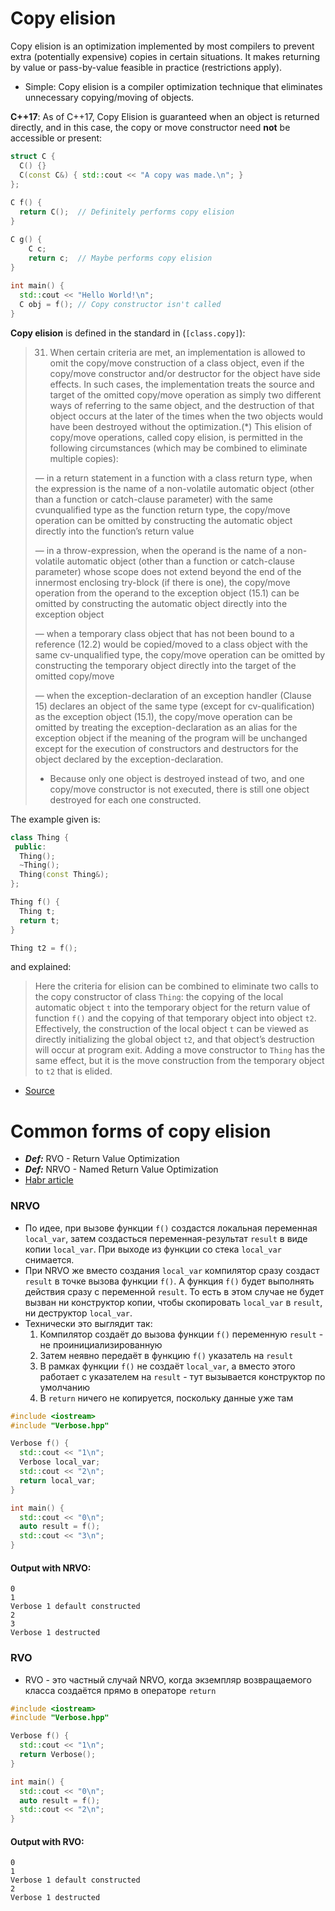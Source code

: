 # Copy elision
Copy elision is an optimization implemented by most compilers to prevent extra (potentially expensive) copies in certain situations. It makes returning by value or pass-by-value feasible in practice (restrictions apply).
- Simple: Copy elision is a compiler optimization technique that eliminates unnecessary copying/moving of objects.

**C++17**: As of C++17, Copy Elision is guaranteed when an object is returned directly, and in this case, the copy or move constructor need **not** be accessible or present:
```cpp
struct C {
  C() {}
  C(const C&) { std::cout << "A copy was made.\n"; }
};
 
C f() {
  return C();  // Definitely performs copy elision
}

C g() {
    C c;
    return c;  // Maybe performs copy elision
}
 
int main() {
  std::cout << "Hello World!\n";
  C obj = f(); // Copy constructor isn't called
}
```

**Copy elision** is defined in the standard in (`[class.copy]`):
> 31) When certain criteria are met, an implementation is allowed to omit the copy/move construction of a class object, even if the copy/move constructor and/or destructor for the object have side effects. In such cases, the implementation treats the source and target of the omitted copy/move operation as simply two different ways of referring to the same object, and the destruction of that object occurs at the later of the times when the two objects would have been destroyed without the optimization.(*) This elision of copy/move operations, called copy elision, is permitted in the following circumstances (which may be combined to eliminate multiple copies):
> 
> — in a return statement in a function with a class return type, when the expression is the name of a non-volatile automatic object (other than a function or catch-clause parameter) with the same cvunqualified type as the function return type, the copy/move operation can be omitted by constructing the automatic object directly into the function’s return value
> 
> — in a throw-expression, when the operand is the name of a non-volatile automatic object (other than a function or catch-clause parameter) whose scope does not extend beyond the end of the innermost enclosing try-block (if there is one), the copy/move operation from the operand to the exception object (15.1) can be omitted by constructing the automatic object directly into the exception object
> 
> — when a temporary class object that has not been bound to a reference (12.2) would be copied/moved to a class object with the same cv-unqualified type, the copy/move operation can be omitted by constructing the temporary object directly into the target of the omitted copy/move
> 
> — when the exception-declaration of an exception handler (Clause 15) declares an object of the same type (except for cv-qualification) as the exception object (15.1), the copy/move operation can be omitted by treating the exception-declaration as an alias for the exception object if the meaning of the program will be unchanged except for the execution of constructors and destructors for the object declared by the exception-declaration.
> 
> * Because only one object is destroyed instead of two, and one copy/move constructor is not executed, there is still one object destroyed for each one constructed.

The example given is:
```cpp
class Thing {
 public:
  Thing();
  ~Thing();
  Thing(const Thing&);
};

Thing f() {
  Thing t;
  return t;
}

Thing t2 = f();
```

and explained:

> Here the criteria for elision can be combined to eliminate two calls to the copy constructor of class `Thing`: the copying of the local automatic object `t` into the temporary object for the return value of function `f()` and the copying of that temporary object into object `t2`. Effectively, the construction of the local object `t` can be viewed as directly initializing the global object `t2`, and that object’s destruction will occur at program exit. Adding a move constructor to `Thing` has the same effect, but it is the move construction from the temporary object to `t2` that is elided.

- [Source](https://stackoverflow.com/questions/12953127/what-are-copy-elision-and-return-value-optimization/12953145#12953145)
# Common forms of copy elision
- _**Def:**_ RVO - Return Value Optimization
- _**Def:**_ NRVO - Named Return Value Optimization
- [Habr article](https://habr.com/ru/companies/vk/articles/666330/)

### NRVO
- По идее, при вызове функции `f()` создастся локальная переменная `local_var`, затем создасться переменная-результат `result` в виде копии `local_var`. При выходе из функции со стека `local_var` снимается.
- При NRVO же вместо создания `local_var` компилятор сразу создаст  `result` в точке вызова функции `f()`. А функция `f()` будет выполнять действия сразу с переменной `result`. То есть в этом случае не будет вызван ни конструктор копии, чтобы скопировать `local_var` в `result`, ни деструктор `local_var`.
- Технически это выглядит так:
	1. Компилятор создаёт до вызова функции `f()` переменную `result` - не проинициализированную
	2. Затем неявно передаёт в функцию `f()` указатель на `result`
	3. В рамках функции `f()` не создаёт `local_var`, а вместо этого работает с указателем на `result` - тут вызывается конструктор по умолчанию
	4. В `return` ничего не копируется, поскольку данные уже там

```cpp
#include <iostream>
#include "Verbose.hpp"

Verbose f() {
  std::cout << "1\n";
  Verbose local_var;
  std::cout << "2\n";
  return local_var;
}

int main() {
  std::cout << "0\n";
  auto result = f();
  std::cout << "3\n";
}

```

#### Output with NRVO:
```OUT
0
1
Verbose 1 default constructed
2
3
Verbose 1 destructed
```

### RVO
- RVO - это частный случай NRVO, когда экземпляр возвращаемого класса создаётся прямо в операторе `return`
```cpp
#include <iostream>
#include "Verbose.hpp"

Verbose f() {
  std::cout << "1\n";
  return Verbose();
}

int main() {
  std::cout << "0\n";
  auto result = f();
  std::cout << "2\n";
}

```

#### Output with RVO:
```OUT
0
1
Verbose 1 default constructed
2
Verbose 1 destructed

```
